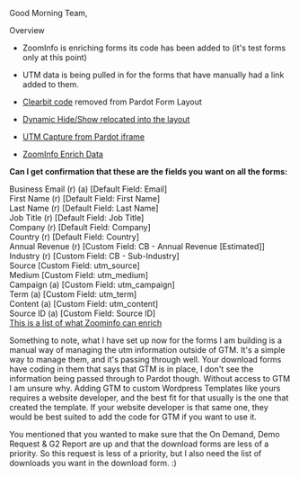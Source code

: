 Good Morning Team, 

  

Overview

-   ZoomInfo is enriching forms its code has been added to (it's test forms only at this point)
-   UTM data is being pulled in for the forms that have manually had a link added to them.
-   [Clearbit code](https://pastebin.com/krqLAxnj) removed from Pardot Form Layout  
    
-   [Dynamic Hide/Show relocated into the layout](https://pastebin.com/1d0nXRLL)
-   [UTM Capture from Pardot iframe](https://pastebin.com/Jyc4FMh6)
-   [ZoomInfo Enrich Data](https://pastebin.com/gDE94hgK)

  

**Can I get confirmation that these are the fields you want on all the forms:** 

  

Business Email (r) (a) [Default Field: Email]  
First Name (r) [Default Field: First Name]  
Last Name (r) [Default Field: Last Name]  
Job Title (r) [Default Field: Job Title]  
Company (r) [Default Field: Company]  
Country (r) [Default Field: Country]  
Annual Revenue (r) [Custom Field: CB - Annual Revenue [Estimated]]  
Industry (r) [Custom Field: CB - Sub-Industry]  
Source [Custom Field: utm_source]  
Medium [Custom Field: utm_medium]  
Campaign (a) [Custom Field: utm_campaign]  
Term (a) [Custom Field: utm_term]  
Content (a) [Custom Field: utm_content]  
Source ID (a) [Custom Field: Source ID]  
[This is a list of what Zoominfo can enrich](https://api-docs.zoominfo.com/#c145dd01-eb54-4fc2-bbdb-9edc04b7ea1b)  

  

Something to note, what I have set up now for the forms I am building is a manual way of managing the utm information outside of GTM. It's a simple way to manage them, and it's passing through well. Your download forms have coding in them that says that GTM is in place, I don't see the information being passed through to Pardot though. Without access to GTM I am unsure why. Adding GTM to custom Wordpress Templates like yours requires a website developer, and the best fit for that usually is the one that created the template. If your website developer is that same one, they would be best suited to add the code for GTM if you want to use it. 

  

You mentioned that you wanted to make sure that the On Demand, Demo Request & G2 Report are up and that the download forms are less of a priority. So this request is less of a priority, but I also need the list of downloads you want in the download form. :)